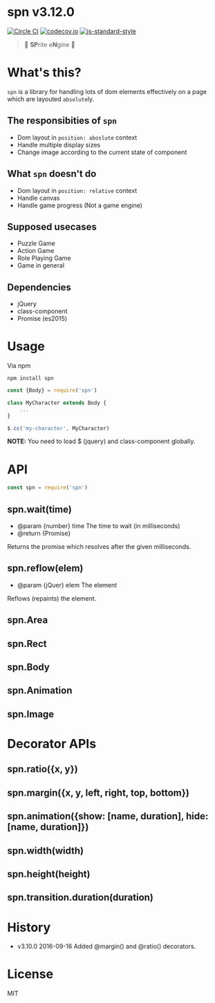 # spn v3.12.0

[![Circle CI](https://circleci.com/gh/kt3k/spn.svg?style=svg)](https://circleci.com/gh/kt3k/spn)
[![codecov.io](https://codecov.io/github/kt3k/spn/coverage.svg?branch=master)](https://codecov.io/github/kt3k/spn?branch=master)
[![js-standard-style](https://img.shields.io/badge/code%20style-standard-brightgreen.svg)](http://standardjs.com/)

> :space_invader: **SP**rite e**N**gine :space_invader:

# What's this?

`spn` is a library for handling lots of dom elements effectively on a page which are layouted `absolute`ly.

## The responsibities of `spn`

- Dom layout in `position: aboslute` context
- Handle multiple display sizes
- Change image according to the current state of component

## What `spn` doesn't do

- Dom layout in `position: relative` context
- Handle canvas
- Handle game progress (Not a game engine)

## Supposed usecases

- Puzzle Game
- Action Game
- Role Playing Game
- Game in general

## Dependencies

- jQuery
- class-component
- Promise (es2015)

# Usage

Via npm

    npm install spn

```js
const {Body} = require('spn')

class MyCharacter extends Body {
    ...
}

$.cc('my-character', MyCharacter)
```

**NOTE:** You need to load $ (jquery) and class-component globally.

# API

```js
const spn = require('spn')
```

## spn.wait(time)

- @param {number} time The time to wait (in milliseconds)
- @return {Promise}

Returns the promise which resolves after the given milliseconds.

## spn.reflow(elem)

- @param {jQuer} elem The element

Reflows (repaints) the element.

## spn.Area
## spn.Rect
## spn.Body
## spn.Animation
## spn.Image

# Decorator APIs

## spn.ratio({x, y})
## spn.margin({x, y, left, right, top, bottom})
## spn.animation({show: [name, duration], hide: [name, duration]})
## spn.width(width)
## spn.height(height)
## spn.transition.duration(duration)

# History

- v3.10.0   2016-09-16   Added @margin() and @ratio() decorators.

# License

MIT
